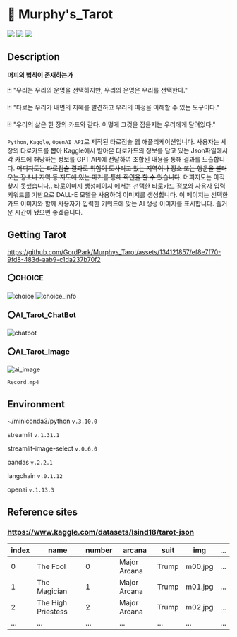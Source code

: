 # 🔮 Murphy's_Tarot

<img src ="https://img.shields.io/badge/Python-071D49?logo=Python&logoColor=white"/> <img src ="https://img.shields.io/badge/Kaggle-20BEFF?logo=Kaggle&logoColor=white"/> <img src ="https://img.shields.io/badge/OpenAI-00A3E0?logo=OpenAI&logoColor=white"/>

## Description

**머피의 법칙이 존재하는가**

🃏 "우리는 우리의 운명을 선택하지만, 우리의 운명은 우리를 선택한다."

🃏 "타로는 우리가 내면의 지혜를 발견하고 우리의 여정을 이해할 수 있는 도구이다."

🃏 "우리의 삶은 한 장의 카드와 같다. 어떻게 그것을 잡을지는 우리에게 달려있다."

`Python`, `Kaggle`, `OpenAI API`로 제작된 타로점술 웹 애플리케이션입니다.
사용자는 세장의 타로카드를 뽑아 Kaggle에서 받아온 타로카드의 정보를 담고 있는 Json파일에서 각 카드에 해당하는 정보를 GPT API에 전달하여 조합된 내용을 통해 결과를 도출합니다. ~~머피지도는 타로점술 결과로 위험이 도사리고 있는 지역이나 장소 또는 행운을 불러오는 장소나 지역 등 지도에 있는 마커를 통해 확인을 할 수 있습니다~~. 머피지도는 아직 찾지 못했습니다.. 타로이미지 생성페이지 에서는 선택한 타로카드 정보와 사용자 입력 키워드를 기반으로 DALL-E 모델을 사용하여 이미지를 생성합니다. 이 페이지는 선택한 카드 이미지와 함께 사용자가 입력한 키워드에 맞는 AI 생성 이미지를 표시합니다. 즐거운 시간이 됐으면 좋겠습니다.

## Getting Tarot

https://github.com/GordPark/Murphys_Tarot/assets/134121857/ef8e7f70-9fd8-483d-aab9-c1da237b70f2

### ⭕CHOICE

![choice](https://github.com/GordPark/Murphys_Tarot/assets/134121857/a7fa8e52-4eb9-44cd-8ab4-30a20636bb97)
![choice_info](https://github.com/GordPark/Murphys_Tarot/assets/134121857/b3e1d0b5-1e29-410d-8989-5465f160dc7a)

### ⭕AI_Tarot_ChatBot

![chatbot](https://github.com/GordPark/Murphys_Tarot/assets/134121857/6e4012b7-eb4c-47ba-ae1d-14ed624105fc)

### ⭕AI_Tarot_Image

![ai_image](https://github.com/GordPark/Murphys_Tarot/assets/134121857/728a45e5-776a-4b73-9387-7a9c5ff4dc28)

`Record.mp4`

## Environment

~/miniconda3/python `v.3.10.0`

streamlit `v.1.31.1`

streamlit-image-select `v.0.6.0`

pandas `v.2.2.1`

langchain `v.0.1.12`

openai `v.1.13.3`

## Reference sites

### https://www.kaggle.com/datasets/lsind18/tarot-json

| index | name               | number | arcana       | suit  | img     | ... |
| ----- | ------------------ | ------ | ------------ | ----- | ------- | --- |
| 0     | The Fool           | 0      | Major Arcana | Trump | m00.jpg | ... |
| 1     | The Magician       | 1      | Major Arcana | Trump | m01.jpg | ... |
| 2     | The High Priestess | 2      | Major Arcana | Trump | m02.jpg | ... |
| ...   | ...                | ...    | ...          | ...   | ...     | ... |
